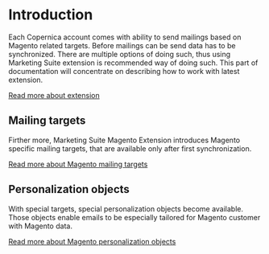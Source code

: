 # Introduction

Each Copernica account comes with ability to send mailings based on Magento 
related targets. Before mailings can be send data has to be synchronized. 
There are multiple options of doing such, thus using Marketing Suite extension
is recommended way of doing such. This part of documentation will concentrate 
on describing how to work with latest extension.

[Read more about extension](copernica-docs:MarketingSuite/magento-integration/integration)

## Mailing targets

Firther more, Marketing Suite Magento Extension introduces Magento specific 
mailing targets, that are available only after first synchronization.

[Read more about Magento mailing targets](copernica-docs:MarketingSuite/magento-integration/targets)

## Personalization objects

With special targets, special personalization objects become available. Those
objects enable emails to be especially tailored for Magento customer with 
Magento data.

[Read more about Magento personalization objects](copernica-docs:MarketingSuite/magento-integration/personalization) 
